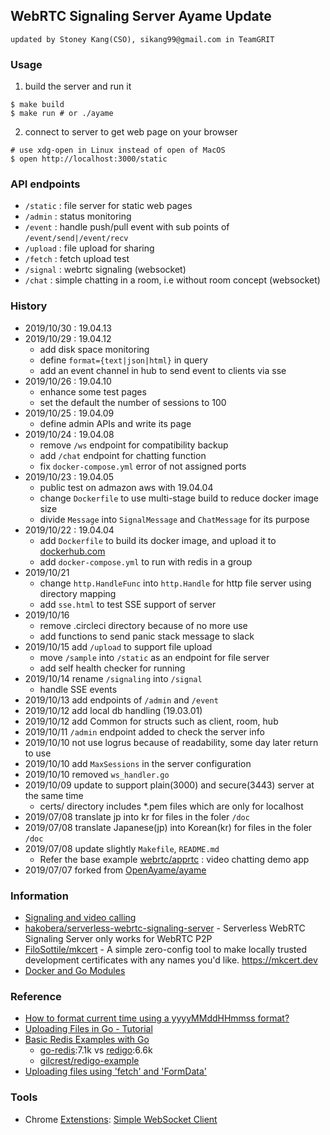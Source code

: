 ## WebRTC Signaling Server Ayame Update
    updated by Stoney Kang(CSO), sikang99@gmail.com in TeamGRIT

### Usage
1. build the server and run it
```
$ make build
$ make run # or ./ayame
```
2. connect to server to get web page on your browser
```
# use xdg-open in Linux instead of open of MacOS
$ open http://localhost:3000/static 
```

### API endpoints
- `/static` : file server for static web pages
- `/admin` : status monitoring
- `/event` : handle push/pull event with sub points of `/event/send|/event/recv`
- `/upload` : file upload for sharing
- `/fetch` : fetch upload test
- `/signal` : webrtc signaling (websocket)
- `/chat` : simple chatting in a room, i.e without room concept (websocket)


### History
- 2019/10/30 : 19.04.13
- 2019/10/29 : 19.04.12
    - add disk space monitoring
    - define `format={text|json|html}` in query
    - add an event channel in hub to send event to clients via sse
- 2019/10/26 : 19.04.10
    - enhance some test pages
    - set the default the number of sessions to 100
- 2019/10/25 : 19.04.09
    - define admin APIs and write its page
- 2019/10/24 : 19.04.08
    - remove `/ws` endpoint for compatibility backup
    - add `/chat` endpoint for chatting function
    - fix `docker-compose.yml` error of not assigned ports
- 2019/10/23 : 19.04.05
    - public test on admazon aws with 19.04.04
    - change `Dockerfile` to use multi-stage build to reduce docker image size
    - divide `Message` into `SignalMessage` and `ChatMessage` for its purpose 
- 2019/10/22 : 19.04.04
    - add `Dockerfile` to build its docker image, and upload it to [dockerhub.com](https://cloud.docker.com/u/agilertc/repository/docker/agilertc/ayame)
    - add `docker-compose.yml` to run with redis in a group
- 2019/10/21
    - change `http.HandleFunc` into `http.Handle` for http file server using directory mapping
    - add `sse.html` to test SSE support of server
- 2019/10/16
    - remove .circleci directory because of no more use
    - add functions to send panic stack message to slack
- 2019/10/15 add `/upload` to support file upload
    - move `/sample` into `/static` as an endpoint for file server
    - add self health checker for running
- 2019/10/14 rename `/signaling` into `/signal`
    - handle SSE events
- 2019/10/13 add endpoints of `/admin` and `/event`
- 2019/10/12 add local db handling (19.03.01)
- 2019/10/12 add Common for structs such as client, room, hub
- 2019/10/11 `/admin` endpoint added to check the server info
- 2019/10/10 not use logrus because of readability, some day later return to use
- 2019/10/10 add `MaxSessions` in the server configuration
- 2019/10/10 removed `ws_handler.go`
- 2019/10/09 update to support plain(3000) and secure(3443) server at the same time
    - certs/ directory includes *.pem files which are only for localhost
- 2019/07/08 translate jp into kr for files in the foler `/doc`
- 2019/07/08 translate Japanese(jp) into Korean(kr) for files in the foler `/doc`
- 2019/07/08 update slightly `Makefile`, `README.md`
    - Refer the base example [webrtc/apprtc](https://github.com/webrtc/apprtc) : video chatting demo app
- 2019/07/07 forked from [OpenAyame/ayame](https://github.com/OpenAyame/ayame)


### Information
- [Signaling and video calling](https://developer.mozilla.org/en-US/docs/Web/API/WebRTC_API/Signaling_and_video_calling)
- [hakobera/serverless-webrtc-signaling-server](https://github.com/hakobera/serverless-webrtc-signaling-server) - Serverless WebRTC Signaling Server only works for WebRTC P2P
- [FiloSottile/mkcert](https://github.com/FiloSottile/mkcert) - A simple zero-config tool to make locally trusted development certificates with any names you'd like. https://mkcert.dev
- [Docker and Go Modules](https://dev.to/plutov/docker-and-go-modules-3kkn)


### Reference
- [How to format current time using a yyyyMMddHHmmss format?](https://stackoverflow.com/questions/20234104/how-to-format-current-time-using-a-yyyymmddhhmmss-format)
- [Uploading Files in Go - Tutorial](https://tutorialedge.net/golang/go-file-upload-tutorial/)
- [Basic Redis Examples with Go](https://medium.com/@gilcrest_65433/basic-redis-examples-with-go-a3348a12878e)
    - [go-redis](https://github.com/go-redis/redis):7.1k vs [redigo](https://github.com/gomodule/redigo):6.6k
    - [gilcrest/redigo-example](https://github.com/gilcrest/redigo-example)
- [Uploading files using 'fetch' and 'FormData'](https://muffinman.io/uploading-files-using-fetch-multipart-form-data/)


### Tools
- Chrome [Extenstions](https://chrome.google.com/webstore/category/extensions): [Simple WebSocket Client](https://chrome.google.com/webstore/detail/simple-websocket-client/pfdhoblngboilpfeibdedpjgfnlcodoo)

